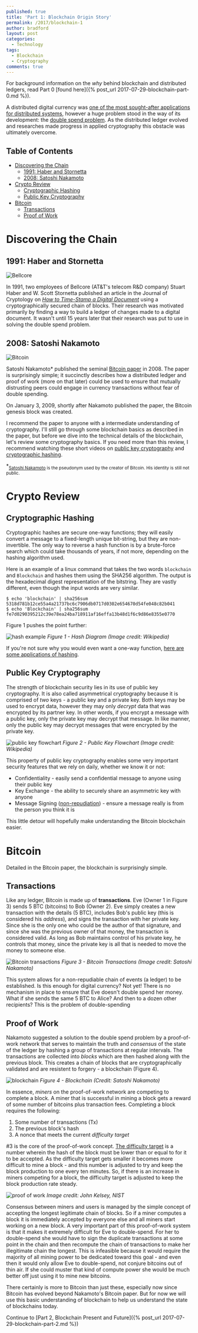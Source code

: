 ```yaml
---
published: true
title: 'Part 1: Blockchain Origin Story'
permalink: /2017/blockchain-1
author: bradford
layout: post
categories:
  - Technology
tags:
  - Blockchain
  - Cryptography
comments: true
---
```

 
For background information on the _why_ behind blockchain and distributed ledgers, read Part 0 [found here]({% post_url 2017-07-29-blockchain-part-0.md %}).

A distributed digital currency was [one of the most sought-after applications for distributed systems](https://www.youtube.com/watch?v=Cod7U9IIz5U), however a huge problem stood in the way of its development: the [double spend problem](https://en.wikipedia.org/wiki/Double-spending). As the distributed ledger evolved and researches made progress in applied cryptography this obstacle was ultimately overcome.

## Table of Contents
- [Discovering the Chain](#discovering-the-chain)
    - [1991: Haber and Stornetta](#1991-haber-and-stornetta)
    - [2008: Satoshi Nakamoto](#2008-satoshi-nakamoto)
- [Crypto Review](#crypto-review)
    - [Cryptographic Hashing](#cryptographic-hashing)
    - [Public Key Cryptography](#public-key-cryptography)
- [Bitcoin](#bitcoin)
    - [Transactions](#transactions)
    - [Proof of Work](#proof-of-work)

# Discovering the Chain
## 1991: Haber and Stornetta

![Bellcore](/assets/images/posts/2017/bellcore.png)

In 1991, two employees of Bellcore (AT&T's telecom R&D company) Stuart Haber and W. Scott Stornetta published an article in the Journal of Cryptology on [_How to Time-Stamp a Digital Document_](https://link.springer.com/article/10.1007/BF00196791) using a cryptographically secured chain of blocks. Their research was motivated primarily by finding a way to build a ledger of changes made to a digital document. It wasn't until 15 years later that their research was put to use in solving the double spend problem.

## 2008: Satoshi Nakamoto

![Bitcoin](/assets/images/posts/2017/bitcoin.png)

Satoshi Nakamoto* published the seminal [Bitcoin paper](https://bitcoin.org/bitcoin.pdf) in 2008. The paper is surprisingly simple; it succinctly describes how a distributed ledger and proof of work (more on that later) could be used to ensure that mutually distrusting peers could engage in currency transactions without fear of double spending. 

On January 3, 2009, shortly after Nakamoto published the paper, the Bitcoin genesis block was created.

I recommend the paper to anyone with a intermediate understanding of cryptography. I'll still go through some blockchain basics as described in the paper, but before we dive into the technical details of the blockchain, let's review some cryptography basics. If you need more than this review, I recommend watching these short videos on [public key cryptography](https://www.youtube.com/watch?v=wXB-V_Keiu8) and [cryptographic hashing](https://www.youtube.com/watch?v=0WiTaBI82Mc). 

\*<sub>[Satoshi Nakamoto](https://en.wikipedia.org/wiki/Satoshi_Nakamoto) is the pseudonym used by the creator of Bitcoin. His identity is still not public.</sub>

# Crypto Review

## Cryptographic Hashing
Cryptographic hashes are secure one-way functions; they will easily convert a message to a fixed-length unique bit-string, but they are non-invertible. The only way to reverse a hash function is by a brute-force search which could take thousands of years, if not more, depending on the hashing algorithm used. 

Here is an example of a linux command that takes the two words `blockchain` and `Blockchain` and hashes them using the SHA256 algorithm. The output is the hexadecimal digest representation of the bitstring. They are vastly different, even though the input words are very similar. 

```{sh}
$ echo 'blockchain' | sha256sum
5318d781b12ce55a4a21737bc6c7906db0717d0302e654670d54fe048c82b041
$ echo 'Blockchain' | sha256sum
fe7d0290395212c39e78ea24ba718911af16effa13b48d1f6c9d86e8355e0770
```

Figure 1 pushes the point further:

![hash example](/assets/images/posts/2017/hash.png)
*Figure 1 - Hash Diagram (Image credit: Wikipedia)*

If you're not sure why you would even want a one-way function, [here are some applications of hashing](https://en.wikipedia.org/wiki/Cryptographic_hash_function#Applications).

## Public Key Cryptography
The strength of blockchain security lies in its use of public key cryptography. It is also called asymmetrical cryptography because it is comprised of _two_ keys - a public key and a private key. Both keys may be used to encrypt data, however they may only _decrypt_ data that was encrypted by its partner key. In other words, if you encrypt a message with a public key, only the private key may decrypt that message. In like manner, only the public key may decrypt messages that were encrypted by the private key. 

![public key flowchart](/assets/images/posts/2017/publickey.png)
*Figure 2 - Public Key Flowchart (Image credit: Wikipedia)*

This property of public key cryptography enables some very important security features that we rely on daily, whether we know it or not:

* Confidentiality - easily send a confidential message to anyone using their public key
* Key Exchange - the ability to securely share an asymmetric key with anyone
* Message Signing ([non-repudiation](https://en.wikipedia.org/wiki/Non-repudiation)) - ensure a message really is from the person you think it is

This little detour will hopefully make understanding the Bitcoin blockchain easier.

# Bitcoin

Detailed in the Bitcoin paper, the blockchain is surprisingly simple. 

## Transactions

Like any ledger, Bitcoin is made up of __transactions__. Eve (Owner 1 in Figure 3) sends 5 BTC (bitcoins) to Bob (Owner 2). Eve simply creates a new transaction with the details (5 BTC), includes Bob's public key (this is considered his _address_), and signs the transaction with her private key. Since she is the only one who could be the author of that signature, and since she was the previous owner of that money, the transaction is considered valid. As long as Bob maintains control of his private key, he controls that money, since the private key is all that is needed to move the money to someone else. 

![Bitcoin transactions](/assets/images/posts/2017/bitcoin_transactions.png)
*Figure 3 - Bitcoin Transactions (Image credit: Satoshi Nakamoto)*

This system allows for a non-repudiable chain of events (a ledger) to be established. Is this enough for digital currency? Not yet! There is no mechanism in place to ensure that Eve doesn't double spend her money. What if she sends the same 5 BTC to Alice? And then to a dozen other recipients? This is the problem of double-spending

## Proof of Work

Nakamoto suggested a solution to the double spend problem by a proof-of-work network that serves to maintain the truth and _consensus_ of the state of the ledger by hashing a group of transactions at regular intervals. The transactions are collected into _blocks_ which are then hashed along with the previous block. This creates a chain of blocks that are cryptographically validated and are resistent to forgery - a blockchain (Figure 4).

![blockchain](/assets/images/posts/2017/blockchain.png)
*Figure 4 - Blockchain (Credit: Satoshi Nakamoto)*

In essence, _miners_ on the proof-of-work network are competing to complete a block. A miner that is successful in mining a block gets a reward of some number of bitcoins plus transaction fees. Completing a block requires the following:
1. Some number of transactions (Tx)
1. The previous block's hash
1. A nonce that meets the current _difficulty target_

\#3 is the core of the proof-of-work concept. [The difficulty target](https://en.bitcoin.it/wiki/Target) is a number wherein the hash of the block must be lower than or equal to for it to be accepted. As the difficulty target gets smaller it becomes more difficult to mine a block - and this number is adjusted to try and keep the block production to one every ten minutes. So, if there is an increase in miners competing for a block, the difficulty target is adjusted to keep the block production rate steady.

![proof of work](/assets/images/posts/2017/proof_of_work.png)
*Image credit: John Kelsey, NIST*

Consensus between miners and users is managed by the simple concept of accepting the longest legitimate chain of blocks. So if a miner computes a block it is immediately accepted by everyone else and all miners start working on a new block. A very important part of this proof-of-work system is that it makes it extremely difficult for Eve to double-spend. For her to double-spend she would have to sign the duplicate transactions at some point in the chain and then recompute the chain of transactions to make her illegitimate chain the longest. This is infeasible because it would require the majority of all mining power to be dedicated toward this goal - and even then it would only allow Eve to double-spend, not conjure bitcoins out of thin air. If she could muster that kind of compute power she would be much better off just using it to mine new bitcoins. 

There certainly is more to Bitcoin than just these, especially now since Bitcoin has evolved beyond Nakamoto's Bitcoin paper. But for now we will use this basic understanding of blockchain to help us understand the state of blockchains today. 

Continue to [Part 2, Blockchain Present and Future]({% post_url 2017-07-29-blockchain-part-2.md %})
